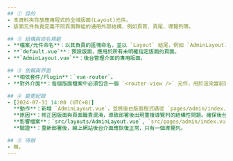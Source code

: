 ```yaml
---
## ① 目的
- 本資料夾存放應用程式的全域版面(Layout)元件。
- 版面元件負責定義不同頁面群組的通用外部結構，例如頁首、頁尾、導覽列等。

## ② 結構與命名規範
- **檔案/元件命名**：以其負責的區塊命名，並以 `Layout` 結尾，例如 `AdminLayout.vue`, `DefaultLayout.vue`。
- **`default.vue`**：預設版面，應用於所有未明確指定版面的頁面。
- **`AdminLayout.vue`**：後台管理介面的專用版面。

## ③ 依賴與界面
- **相依套件/Plugin**：`vue-router`。
- **對外介面**：每個版面檔案中必須包含一個 `<router-view />` 元件，用於渲染當前路由對應的頁面。

## ④ 變更紀錄
- [2024-07-31 14:00 (UTC+8)]
  **動作**：新增 `AdminLayout.vue`，並將後台版面程式碼從 `pages/admin/index.vue` 移入。
  **原因**：修正因版面與頁面職責混淆，導致部署後出現重複導覽列的結構性問題。確保後台頁面使用專屬、獨立的版面元件。
  **影響檔案**：`src/layouts/AdminLayout.vue`, `src/pages/admin/index.vue`, `src/router/index.js`
  **驗證**：重新部署後，線上網站後台介面應恢復正常，只有一個導覽列。

## ⑤ 待辦
- 無。
---
```

